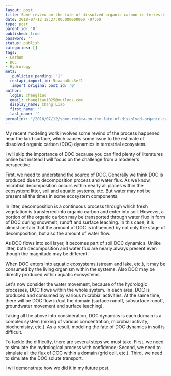 ```yaml
---
layout: post
title: Some review on the fate of dissolved organic carbon in terrestrial ecosystem
date: 2018-07-12 18:27:00.000000000 -07:00
type: post
parent_id: '0'
published: true
password: ''
status: publish
categories: []
tags:
- Carbon
- DOC
- Hydrology
meta:
  _publicize_pending: '1'
  restapi_import_id: 5caaaa8cc3ef2
  _import_original_post_id: '0'
author:
  login: changliao
  email: changliao1025@outlook.com
  display_name: Chang Liao
  first_name: ''
  last_name: ''
permalink: "/2018/07/12/some-review-on-the-fate-of-dissolved-organic-carbon-in-terrestrial-ecosystem/"
---
```

My recent modeling work involves some rewind of the process happened near the land surface, which causes some issue to the estimate of dissolved organic carbon (DOC) dynamics in terrestrial ecosystem.

I will skip the importance of DOC because you can find plenty of literatures online but instead I will focus on the challenge from a modeler's perspective.

First, we need to understand the source of DOC. Generally we think DOC is produced due to decomposition process and water flux. As we know, microbial decomposition occurs within nearly all places within the ecosystem: litter, soil and aquatic systems, etc. But water may not be present all the times in some ecosystem components.

In litter, decomposition is a continuous process through which fresh vegetation is transferred into organic carbon and enter into soil. However, a portion of the organic carbon may be transported through water flux in form of DOC during snowmelt, runoff and surface leaching. In this case, it is almost certain that the amount of DOC is influenced by not only the stage of decomposition, but also the amount of water flow.

As DOC flows into soil layer, it becomes part of soil DOC dynamics. Unlike litter, both decomposition and water flux are nearly always present even though the magnitude may be different.

When DOC enters into aquatic ecosystems (stream and lake, etc.), it may be consumed by the living organism within the systems. Also DOC may be directly produced within aquatic ecosystems.

Let's now consider the water movement, because of the hydrologic processes, DOC flows within the whole system. In each area, DOC is produced and consumed by various microbial activities. At the same time, there will be DOC flow in/out the domain (surface runoff, subsurface runoff, groundwater movement and surface leaching).

Taking all the above into consideration, DOC dynamics is each domain is a complex system (mixing of various concentration, microbial activity, biochemistry, etc.). As a result, modeling the fate of DOC dynamics in soil is difficult.

To tackle the difficulty, there are several steps we must take. First, we need to simulate the hydrological process with confidence; Second, we need to simulate all the flux of DOC within a domain (grid cell, etc.). Third, we need to simulate the DOC solute transport.

I will demonstrate how we did it in my future post.

